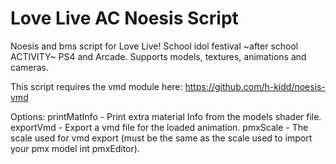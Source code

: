# Love Live AC Noesis Script
Noesis and bms script for Love Live! School idol festival ~after school ACTIVITY~ PS4 and Arcade.
Supports models, textures, animations and cameras.

This script requires the vmd module here: https://github.com/h-kidd/noesis-vmd

Options:
printMatInfo - Print extra material Info from the models shader file.
exportVmd - Export a vmd file for the loaded animation.
pmxScale - The scale used for vmd export (must be the same as the scale used to import your pmx model int pmxEditor).